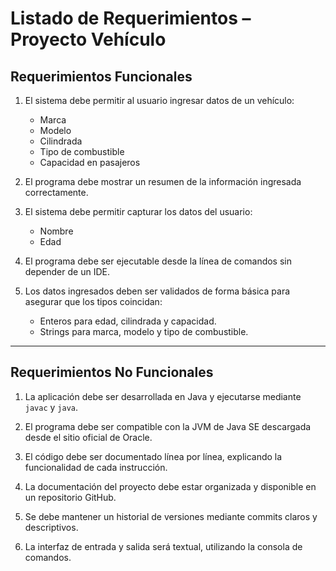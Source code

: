 # Listado de Requerimientos – Proyecto Vehículo

## Requerimientos Funcionales
1. El sistema debe permitir al usuario ingresar datos de un vehículo:  
   - Marca  
   - Modelo  
   - Cilindrada  
   - Tipo de combustible  
   - Capacidad en pasajeros  

2. El programa debe mostrar un resumen de la información ingresada correctamente.  

3. El sistema debe permitir capturar los datos del usuario:  
   - Nombre  
   - Edad  

4. El programa debe ser ejecutable desde la línea de comandos sin depender de un IDE.  

5. Los datos ingresados deben ser validados de forma básica para asegurar que los tipos coincidan:  
   - Enteros para edad, cilindrada y capacidad.  
   - Strings para marca, modelo y tipo de combustible.  

---

## Requerimientos No Funcionales
1. La aplicación debe ser desarrollada en Java y ejecutarse mediante `javac` y `java`.  

2. El programa debe ser compatible con la JVM de Java SE descargada desde el sitio oficial de Oracle.  

3. El código debe ser documentado línea por línea, explicando la funcionalidad de cada instrucción.  

4. La documentación del proyecto debe estar organizada y disponible en un repositorio GitHub.  

5. Se debe mantener un historial de versiones mediante commits claros y descriptivos.  

6. La interfaz de entrada y salida será textual, utilizando la consola de comandos.  
